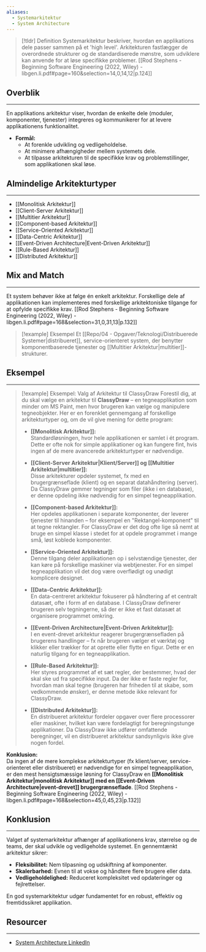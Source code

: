 ```yaml
---
aliases:
  - Systemarkitektur
  - System Architecture
---
```

> [!tldr] Definition
Systemarkitektur beskriver, hvordan en applikations dele passer sammen på et 'high level'. Arkitekturen fastlægger de overordnede strukturer og de standardiserede mønstre, som udviklere kan anvende for at løse specifikke problemer.
[[Rod Stephens - Beginning Software Engineering (2022, Wiley) - libgen.li.pdf#page=160&selection=14,0,14,12|p.124]]


## Overblik
---
  En applikations arkitektur viser, hvordan de enkelte dele (moduler, komponenter, tjenester) integreres og kommunikerer for at levere applikationens funktionalitet.

- **Formål:**  
  - At forenkle udvikling og vedligeholdelse.
  - At minimere afhængigheder mellem systemets dele.
  - At tilpasse arkitekturen til de specifikke krav og problemstillinger, som applikationen skal løse.


## Almindelige Arkitekturtyper
---
- [[Monolitisk Arkitektur]]
- [[Client-Server Arkitektur]]
- [[Multitier Arkitektur]]
- [[Component-based Arkitektur]]
- [[Service-Oriented Arkitektur]]
- [[Data-Centric Arkitektur]]
- [[Event-Driven Architecture|Event-Driven Arkitektur]]
- [[Rule-Based Arkitektur]]
- [[Distributed Arkitektur]]

## Mix and Match
---
  Et system behøver ikke at følge én enkelt arkitektur. Forskellige dele af applikationen kan implementeres med forskellige arkitektoniske tilgange for at opfylde specifikke krav.
[[Rod Stephens - Beginning Software Engineering (2022, Wiley) - libgen.li.pdf#page=168&selection=31,0,31,13|p.132]]

> [!example] Eksempel
  Et [[Repo/04 - Opgaver/Teknologi/Distribuerede Systemer|distribueret]], service-orienteret system, der benytter komponentbaserede tjenester og [[Multitier Arkitektur|multitier]]-strukturer.

## Eksempel
---
> [!example] Eksempel: Valg af Arkitektur til ClassyDraw
Forestil dig, at du skal vælge en arkitektur til **ClassyDraw** – en tegneapplikation som minder om MS Paint, men hvor brugeren kan vælge og manipulere tegneobjekter. Her er en forenklet gennemgang af forskellige arkitekturtyper og, om de vil give mening for dette program:
>
>- **[[Monolitisk Arkitektur]]:**  
  Standardløsningen, hvor hele applikationen er samlet i ét program. Dette er ofte nok for simple applikationer og kan fungere fint, hvis ingen af de mere avancerede arkitekturtyper er nødvendige.
>
>- **[[Client-Server Arkitektur|Klient/Server]] og [[Multitier Arkitektur|multitier]]:**  
  Disse arkitekturer opdeler systemet, fx med en brugergrænseflade (klient) og en separat datahåndtering (server). Da ClassyDraw gemmer tegninger som filer (ikke i en database), er denne opdeling ikke nødvendig for en simpel tegneapplikation.
>
>- **[[Component-based Arkitektur]]:**  
  Her opdeles applikationen i separate komponenter, der leverer tjenester til hinanden – for eksempel en "Rektangel-komponent" til at tegne rektangler. For ClassyDraw er det dog ofte lige så nemt at bruge en simpel klasse i stedet for at opdele programmet i mange små, løst koblede komponenter.
>
>- **[[Service-Oriented Arkitektur]]:**  
  Denne tilgang deler applikationen op i selvstændige tjenester, der kan køre på forskellige maskiner via webtjenester. For en simpel tegneapplikation vil det dog være overflødigt og unødigt komplicere designet.
>
>- **[[Data-Centric Arkitektur]]:**  
  En data-centreret arkitektur fokuserer på håndtering af et centralt datasæt, ofte i form af en database. I ClassyDraw definerer brugeren selv tegningerne, så der er ikke et fast datasæt at organisere programmet omkring.
>
>- **[[Event-Driven Architecture|Event-Driven Arkitektur]]:**  
  I en event-drevet arkitektur reagerer brugergrænsefladen på brugerens handlinger – fx når brugeren vælger et værktøj og klikker eller trækker for at oprette eller flytte en figur. Dette er en naturlig tilgang for en tegneapplikation.
>
>- **[[Rule-Based Arkitektur]]:**  
  Her styres programmet af et sæt regler, der bestemmer, hvad der skal ske ud fra specifikke input. Da der ikke er faste regler for, hvordan man skal tegne (brugeren har friheden til at skabe, som vedkommende ønsker), er denne metode ikke relevant for ClassyDraw.
>
>- **[[Distributed Arkitektur]]:**  
  En distribueret arkitektur fordeler opgaver over flere processorer eller maskiner, hvilket kan være fordelagtigt for beregningstunge applikationer. Da ClassyDraw ikke udfører omfattende beregninger, vil en distribueret arkitektur sandsynligvis ikke give nogen fordel.
>
**Konklusion:**  
Da ingen af de mere komplekse arkitekturtyper (fx klient/server, service-orienteret eller distribueret) er nødvendige for en simpel tegneapplikation, er den mest hensigtsmæssige løsning for ClassyDraw en **[[Monolitisk Arkitektur|monolitisk Arkitektur]] med en [[Event-Driven Architecture|event-drevet]] brugergrænseflade**.
[[Rod Stephens - Beginning Software Engineering (2022, Wiley) - libgen.li.pdf#page=168&selection=45,0,45,23|p.132]]

## Konklusion
---
Valget af systemarkitektur afhænger af applikationens krav, størrelse og de teams, der skal udvikle og vedligeholde systemet. En gennemtænkt arkitektur sikrer:

- **Fleksibilitet:** Nem tilpasning og udskiftning af komponenter.
- **Skalerbarhed:** Evnen til at vokse og håndtere flere brugere eller data.
- **Vedligeholdelighed:** Reduceret kompleksitet ved opdateringer og fejlrettelser.

En god systemarkitektur udgør fundamentet for en robust, effektiv og fremtidssikret applikation.

## Resourcer
---
- [System Architecture LinkedIn](https://www.linkedin.com/learning/software-architecture-foundations/what-s-the-job-traditional-architects?resume=false&u=57075649)